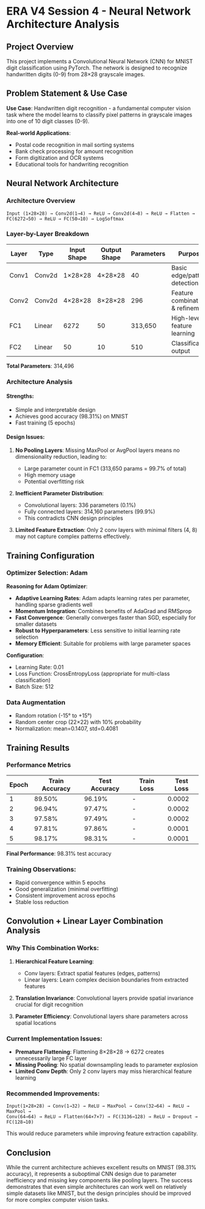 # ERA V4 Session 4 - Neural Network Architecture Analysis

## Project Overview
This project implements a Convolutional Neural Network (CNN) for MNIST digit classification using PyTorch. The network is designed to recognize handwritten digits (0-9) from 28×28 grayscale images.

## Problem Statement & Use Case
**Use Case**: Handwritten digit recognition - a fundamental computer vision task where the model learns to classify pixel patterns in grayscale images into one of 10 digit classes (0-9).

**Real-world Applications**:
- Postal code recognition in mail sorting systems
- Bank check processing for amount recognition
- Form digitization and OCR systems
- Educational tools for handwriting recognition

## Neural Network Architecture

### Architecture Overview
```
Input (1×28×28) → Conv2d(1→4) → ReLU → Conv2d(4→8) → ReLU → Flatten → FC(6272→50) → ReLU → FC(50→10) → LogSoftmax
```

### Layer-by-Layer Breakdown
| Layer | Type | Input Shape | Output Shape | Parameters | Purpose |
|-------|------|-------------|--------------|------------|---------|
| Conv1 | Conv2d | 1×28×28 | 4×28×28 | 40 | Basic edge/pattern detection |
| Conv2 | Conv2d | 4×28×28 | 8×28×28 | 296 | Feature combination & refinement |
| FC1 | Linear | 6272 | 50 | 313,650 | High-level feature learning |
| FC2 | Linear | 50 | 10 | 510 | Classification output |

**Total Parameters**: 314,496

### Architecture Analysis

#### Strengths:
- Simple and interpretable design
- Achieves good accuracy (98.31%) on MNIST
- Fast training (5 epochs)

#### Design Issues:
1. **No Pooling Layers**: Missing MaxPool or AvgPool layers means no dimensionality reduction, leading to:
   - Large parameter count in FC1 (313,650 params = 99.7% of total)
   - High memory usage
   - Potential overfitting risk

2. **Inefficient Parameter Distribution**:
   - Convolutional layers: 336 parameters (0.1%)
   - Fully connected layers: 314,160 parameters (99.9%)
   - This contradicts CNN design principles

3. **Limited Feature Extraction**: Only 2 conv layers with minimal filters (4, 8) may not capture complex patterns effectively.

## Training Configuration

### Optimizer Selection: Adam
**Reasoning for Adam Optimizer**:
- **Adaptive Learning Rates**: Adam adapts learning rates per parameter, handling sparse gradients well
- **Momentum Integration**: Combines benefits of AdaGrad and RMSprop
- **Fast Convergence**: Generally converges faster than SGD, especially for smaller datasets
- **Robust to Hyperparameters**: Less sensitive to initial learning rate selection
- **Memory Efficient**: Suitable for problems with large parameter spaces

**Configuration**:
- Learning Rate: 0.01
- Loss Function: CrossEntropyLoss (appropriate for multi-class classification)
- Batch Size: 512

### Data Augmentation
- Random rotation (-15° to +15°)
- Random center crop (22×22) with 10% probability
- Normalization: mean=0.1407, std=0.4081

## Training Results

### Performance Metrics
| Epoch | Train Accuracy | Test Accuracy | Train Loss | Test Loss |
|-------|---------------|---------------|------------|-----------|
| 1 | 89.50% | 96.19% | - | 0.0002 |
| 2 | 96.94% | 97.47% | - | 0.0002 |
| 3 | 97.58% | 97.49% | - | 0.0002 |
| 4 | 97.81% | 97.86% | - | 0.0001 |
| 5 | 98.17% | 98.31% | - | 0.0001 |

**Final Performance**: 98.31% test accuracy

### Training Observations:
- Rapid convergence within 5 epochs
- Good generalization (minimal overfitting)
- Consistent improvement across epochs
- Stable loss reduction

## Convolution + Linear Layer Combination Analysis

### Why This Combination Works:
1. **Hierarchical Feature Learning**:
   - Conv layers: Extract spatial features (edges, patterns)
   - Linear layers: Learn complex decision boundaries from extracted features

2. **Translation Invariance**: Convolutional layers provide spatial invariance crucial for digit recognition

3. **Parameter Efficiency**: Convolutional layers share parameters across spatial locations

### Current Implementation Issues:
- **Premature Flattening**: Flattening 8×28×28 → 6272 creates unnecessarily large FC layer
- **Missing Pooling**: No spatial downsampling leads to parameter explosion
- **Limited Conv Depth**: Only 2 conv layers may miss hierarchical feature learning

### Recommended Improvements:
```
Input(1×28×28) → Conv(1→32) → ReLU → MaxPool → Conv(32→64) → ReLU → MaxPool → 
Conv(64→64) → ReLU → Flatten(64×7×7) → FC(3136→128) → ReLU → Dropout → FC(128→10)
```

This would reduce parameters while improving feature extraction capability.

## Conclusion
While the current architecture achieves excellent results on MNIST (98.31% accuracy), it represents a suboptimal CNN design due to parameter inefficiency and missing key components like pooling layers. The success demonstrates that even simple architectures can work well on relatively simple datasets like MNIST, but the design principles should be improved for more complex computer vision tasks.